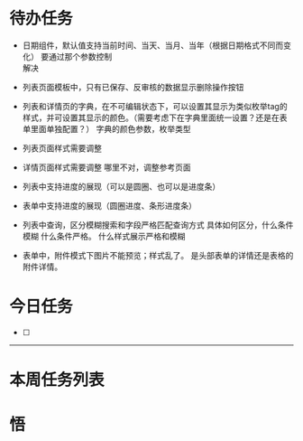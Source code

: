 # 待办任务

+ 日期组件，默认值支持当前时间、当天、当月、当年（根据日期格式不同而变化）
要通过那个参数控制  
解决

+ 列表页面模板中，只有已保存、反审核的数据显示删除操作按钮


+ 列表和详情页的字典，在不可编辑状态下，可以设置其显示为类似枚举tag的样式，并可设置其显示的颜色。（需要考虑下在字典里面统一设置？还是在表单里面单独配置？）
字典的颜色参数，枚举类型

+ 列表页面样式需要调整
+ 详情页面样式需要调整
哪里不对，调整参考页面

+ 列表中支持进度的展现（可以是圆圈、也可以是进度条）
+ 表单中支持进度的展现（圆圈进度、条形进度条）

+ 列表中查询，区分模糊搜索和字段严格匹配查询方式
具体如何区分，什么条件模糊 什么条件严格。 什么样式展示严格和模糊

+ 表单中，附件模式下图片不能预览；样式乱了。
是头部表单的详情还是表格的附件详情。

# 今日任务
- [ ] 




------
# 本周任务列表



# 悟